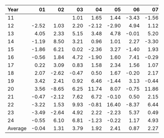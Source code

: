 | Year    |               01   |               02   |               03   |               04   |               05   |               06   |               07   |               08   |               09   |               10   |               11   |               12   |     Average       |     Yearly       |
|:--------|-------------------:|-------------------:|-------------------:|-------------------:|-------------------:|-------------------:|-------------------:|-------------------:|-------------------:|-------------------:|-------------------:|-------------------:|------------------:|-----------------:|
| 11      |                    |                    |               1.01 |               1.65 |               1.44 |              -3.43 |              -1.56 |                    |              -0.79 |               3.00 |               5.06 |               3.98 |              1.15 |            13.81 |
| 12      |              -2.52 |               1.03 |               2.20 |              -2.12 |              -2.90 |               4.94 |               1.12 |               1.73 |               3.75 |              -0.42 |               0.27 |              -1.16 |              0.49 |             5.92 |
| 13      |               4.05 |               2.33 |               5.15 |               3.48 |               4.78 |              -0.01 |               5.20 |              -3.46 |               5.03 |               4.05 |               1.46 |               2.01 |              2.84 |            34.06 |
| 14      |              -1.19 |               8.50 |               3.21 |               0.96 |               1.01 |               2.27 |              -3.30 |               5.60 |              -2.39 |               3.88 |               3.05 |               0.40 |              1.83 |            22.00 |
| 15      |              -1.86 |               6.21 |               0.02 |              -2.36 |               3.27 |              -1.40 |               1.93 |              -7.46 |               5.08 |               3.89 |               1.80 |              -2.63 |              0.54 |             6.49 |
| 16      |              -0.56 |               1.84 |               4.72 |              -1.90 |               1.60 |               7.41 |              -0.29 |              -0.76 |              -1.26 |              -3.50 |               2.93 |               2.99 |              1.10 |            13.22 |
| 17      |               0.22 |               3.09 |               0.83 |               1.58 |               2.34 |               1.56 |               1.07 |              -0.08 |               2.51 |               3.30 |               1.72 |              -1.43 |              1.39 |            16.71 |
| 18      |               2.07 |              -2.62 |              -0.47 |               0.50 |               1.67 |              -0.20 |               2.17 |               2.91 |              -1.09 |              -6.72 |               5.31 |              -4.78 |             -0.10 |            -1.25 |
| 19      |               3.42 |               2.41 |               0.92 |               6.46 |              -1.44 |               3.13 |              -0.44 |               4.62 |               2.70 |               1.65 |               2.21 |               1.59 |              2.27 |            27.23 |
| 20      |               3.56 |              -8.65 |               6.25 |              11.74 |               8.07 |              -0.75 |              11.86 |               5.75 |               1.04 |               3.07 |               2.15 |               1.76 |              3.82 |            45.85 |
| 21      |              -0.47 |              -2.12 |               7.62 |               6.72 |              -0.10 |               0.50 |               2.15 |               2.32 |              -4.26 |               4.04 |               0.33 |               8.38 |              2.09 |            25.11 |
| 22      |              -3.22 |               1.53 |               9.93 |              -0.81 |              16.40 |              -8.37 |               6.44 |              -2.01 |              -6.50 |              14.71 |               4.79 |              -1.73 |              2.60 |            31.16 |
| 23      |              -3.49 |              -2.64 |               4.92 |               2.22 |              -2.23 |               5.37 |               0.49 |               0.38 |              -5.94 |               0.77 |               5.68 |               3.93 |              0.79 |             9.45 |
| 24      |              -0.55 |               6.10 |               6.81 |              -1.23 |              -0.22 |               1.17 |               4.93 |               6.00 |               0.54 |              -3.98 |               6.01 |              -3.76 |              1.82 |            21.82 |
| Average |              -0.04 |               1.31 |               3.79 |               1.92 |               2.41 |               0.87 |               2.27 |               1.20 |              -0.11 |               1.98 |               3.06 |               0.68 |              1.62 |            19.40 |